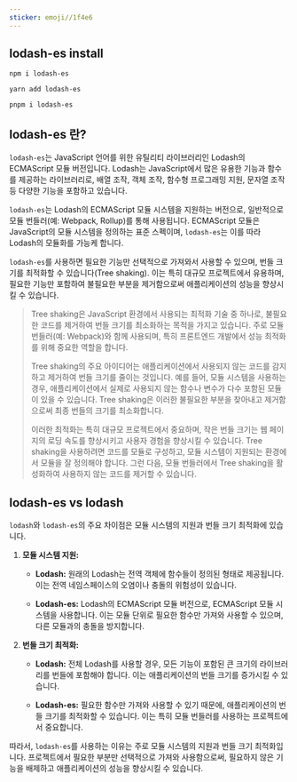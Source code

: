 ```yaml
---
sticker: emoji//1f4e6
---
```

## lodash-es install
```shell
npm i lodash-es
```

```shell
yarn add lodash-es
```

```shell
pnpm i lodash-es
```

## lodash-es 란?

`lodash-es`는 JavaScript 언어를 위한 유틸리티 라이브러리인 Lodash의 ECMAScript 모듈 버전입니다. Lodash는 JavaScript에서 많은 유용한 기능과 함수를 제공하는 라이브러리로, 배열 조작, 객체 조작, 함수형 프로그래밍 지원, 문자열 조작 등 다양한 기능을 포함하고 있습니다.

`lodash-es`는 Lodash의 ECMAScript 모듈 시스템을 지원하는 버전으로, 일반적으로 모듈 번들러(예: Webpack, Rollup)를 통해 사용됩니다. ECMAScript 모듈은 JavaScript의 모듈 시스템을 정의하는 표준 스펙이며, `lodash-es`는 이를 따라 Lodash의 모듈화를 가능케 합니다.

`lodash-es`를 사용하면 필요한 기능만 선택적으로 가져와서 사용할 수 있으며, 번들 크기를 최적화할 수 있습니다(Tree shaking). 이는 특히 대규모 프로젝트에서 유용하며, 필요한 기능만 포함하여 불필요한 부분을 제거함으로써 애플리케이션의 성능을 향상시킬 수 있습니다.

> Tree shaking은 JavaScript 환경에서 사용되는 최적화 기술 중 하나로, 불필요한 코드를 제거하여 번들 크기를 최소화하는 목적을 가지고 있습니다. 주로 모듈 번들러(예: Webpack)와 함께 사용되며, 특히 프론트엔드 개발에서 성능 최적화를 위해 중요한 역할을 합니다.
> 
> Tree shaking의 주요 아이디어는 애플리케이션에서 사용되지 않는 코드를 감지하고 제거하여 번들 크기를 줄이는 것입니다. 예를 들어, 모듈 시스템을 사용하는 경우, 애플리케이션에서 실제로 사용되지 않는 함수나 변수가 다수 포함된 모듈이 있을 수 있습니다. Tree shaking은 이러한 불필요한 부분을 찾아내고 제거함으로써 최종 번들의 크기를 최소화합니다.
> 
> 이러한 최적화는 특히 대규모 프로젝트에서 중요하며, 작은 번들 크기는 웹 페이지의 로딩 속도를 향상시키고 사용자 경험을 향상시킬 수 있습니다. Tree shaking을 사용하려면 코드를 모듈로 구성하고, 모듈 시스템이 지원되는 환경에서 모듈을 잘 정의해야 합니다. 그런 다음, 모듈 번들러에서 Tree shaking을 활성화하여 사용하지 않는 코드를 제거할 수 있습니다.

## lodash-es vs lodash

`lodash`와 `lodash-es`의 주요 차이점은 모듈 시스템의 지원과 번들 크기 최적화에 있습니다.

1. **모듈 시스템 지원:**
    
    - **Lodash:** 원래의 Lodash는 전역 객체에 함수들이 정의된 형태로 제공됩니다. 이는 전역 네임스페이스의 오염이나 충돌의 위험성이 있습니다.
        
    - **Lodash-es:** Lodash의 ECMAScript 모듈 버전으로, ECMAScript 모듈 시스템을 사용합니다. 이는 모듈 단위로 필요한 함수만 가져와 사용할 수 있으며, 다른 모듈과의 충돌을 방지합니다.
        
2. **번들 크기 최적화:**
    
    - **Lodash:** 전체 Lodash를 사용할 경우, 모든 기능이 포함된 큰 크기의 라이브러리를 번들에 포함해야 합니다. 이는 애플리케이션의 번들 크기를 증가시킬 수 있습니다.
        
    - **Lodash-es:** 필요한 함수만 가져와 사용할 수 있기 때문에, 애플리케이션의 번들 크기를 최적화할 수 있습니다. 이는 특히 모듈 번들러를 사용하는 프로젝트에서 중요합니다.
        

따라서, `lodash-es`를 사용하는 이유는 주로 모듈 시스템의 지원과 번들 크기 최적화입니다. 프로젝트에서 필요한 부분만 선택적으로 가져와 사용함으로써, 필요하지 않은 기능을 배제하고 애플리케이션의 성능을 향상시킬 수 있습니다.


